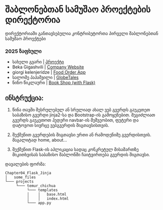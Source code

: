 # შაბლონებთან სამუშაო პროექტების დირექტორია

დირექტორიაში განთავსებულია კონტრიბუტორთა პირველი შაბლონებთან სამუშაო პროექტები

### 2025 ზაფხული
- სახელი გვარი | [პროექტი](/მისამართი)
- Beka Gigashvili | [Company Website](https://github.com/BekaGigashvili/Python-Internship-2025/blob/main/Chapter04_Flask_Jinja/Projects/Beka%20Gigashvili/app.py)
- giorgi kelenjeridze | [Food Order App](/Chapter04_Flask_Jinja/Projects/giorgikelenjeridze/app.py) 
- სალომე პაპაშვილი | [GlobeTales](https://github.com/KiwiScreams/Python-Internship-2025/blob/main/Chapter04_Flask_Jinja/Projects/Salome_Papashvili/app.py)
- ნინო წიკლაური | [Book Shop (with Flask)](/Chapter04_Flask_Jinja/Projects/Nino_Tsiklauri/app.py)


## ინსტრუქცია:

1. წინა თავში შესრულებულ ან სრულიად ახალ ვებ გვერდს გაუკეთეთ საბაზისო გვერდი jinja2-სა და Bootstrap-ის გამოყენებით.
   შეგიძლიათ გვერდს გაუკეთოთ ჰედერი navbar-ის მეშვეობით, ფუტერი და დატოვოთ სივრცე ვებგვერდის შიგთავსისთვის.

2. შექმენით გვერდების შიგთავსი ერთი ან რამოდენიმე გვერდისთვის. მაგალიტად home, about...

3. შექმენით Flask-ის აპლიკაცია სადაც კონკრეტულ მისამართზე მიკითხვისას საბაზისო შაბლონში ჩაიტვირთება გვერდის შიგთავსი.

დავალების ფორმა:

```
Chapter04_Flask_Jinja
│   some_files
└─── projects
     └─── temur_chichua
          └─── templates
          │    │   base.html
          │    │   index.html
          └─── app.py
```
